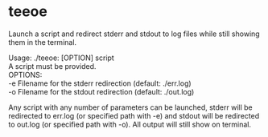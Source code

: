 # teeoe

Launch a script and redirect stderr and stdout to log files while still showing them in the terminal.

Usage: ./teeoe: [OPTION] script  
A script must be provided.  
OPTIONS:  
  -e  Filename for the stderr redirection (default: ./err.log)  
  -o  Filename for the stdout redirection (default: ./out.log)  

Any script with any number of parameters can be launched, stderr will be redirected to err.log (or specified path with -e) and stdout will be redirected to out.log (or specified path with -o). All output will still show on terminal.
